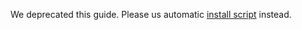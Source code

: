 We deprecated this guide. Please us automatic [install script](https://fastnetmon.com/install/) instead.
